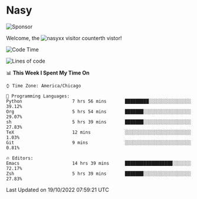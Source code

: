 # Nasy

<!--
<p align="center">
<img height="200" src="https://github-readme-stats.vercel.app/api?username=nasyxx&count_private=true&show_icons=true&theme=dracula&include_all_commits=true"/>
<img height="200" src="https://github-readme-stats.vercel.app/api/top-langs/?username=nasyxx&theme=dracula&hide=html,jupyter+notebook&count_private=true&show_icons=true"/>
</p>

  
----------------
-->

![Sponsor](https://img.shields.io/static/v1.svg?label=Sponsor&message=%E2%9D%A4&logo=GitHub&style=flat&color=pink)
 
Welcome, the ![nasyxx visitor counter](https://count.getloli.com/get/@nasyxx?theme=rule34)th vistor!
 
<!--START_SECTION:waka-->
![Code Time](http://img.shields.io/badge/Code%20Time-2%2C729%20hrs%206%20mins-blue)

![Lines of code](https://img.shields.io/badge/From%20Hello%20World%20I%27ve%20Written-5%20Million%20lines%20of%20code-blue)

📊 **This Week I Spent My Time On** 

```text
⌚︎ Time Zone: America/Chicago

💬 Programming Languages: 
Python                   7 hrs 56 mins       █████████░░░░░░░░░░░░░░░░   39.12% 
Org                      5 hrs 54 mins       ███████░░░░░░░░░░░░░░░░░░   29.07% 
sh                       5 hrs 39 mins       ███████░░░░░░░░░░░░░░░░░░   27.83% 
TeX                      12 mins             ░░░░░░░░░░░░░░░░░░░░░░░░░   1.03% 
Git                      9 mins              ░░░░░░░░░░░░░░░░░░░░░░░░░   0.81%

🔥 Editors: 
Emacs                    14 hrs 39 mins      ██████████████████░░░░░░░   72.17% 
Zsh                      5 hrs 39 mins       ███████░░░░░░░░░░░░░░░░░░   27.83%

```


 Last Updated on 19/10/2022 07:59:21 UTC
<!--END_SECTION:waka-->

<!-- ![visitors](https://visitor-badge.laobi.icu/badge?page_id=nasyxx.nasyxx) -->
